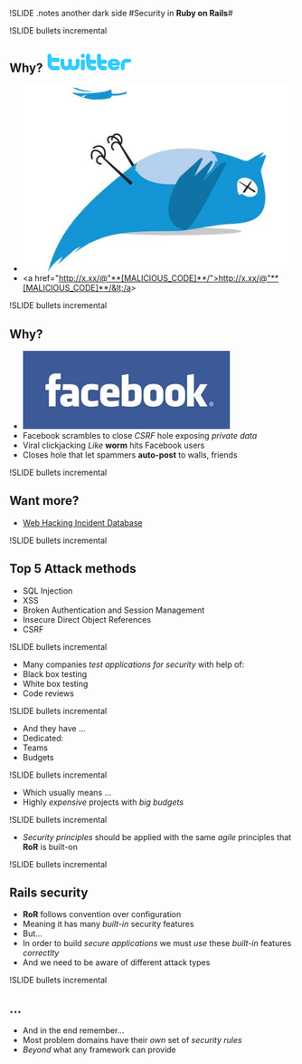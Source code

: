 !SLIDE 
.notes another dark side
#Security in **Ruby on Rails**#


!SLIDE bullets incremental
## Why? ![Twitter](twitter_logo.png) ##
* ![Twitter](twitter.jpeg)
* &lt;a href="http://x.xx/@"**[MALICIOUS_CODE]**/">http://x.xx/@"**[MALICIOUS_CODE]**/&lt;/a&gt;


!SLIDE bullets incremental
## Why? ##
* ![Facebook](facebook_logo.jpeg)
* Facebook scrambles to close *CSRF* hole exposing *private data*
* Viral clickjacking *Like* **worm** hits Facebook users
* Closes hole that let spammers **auto-post** to walls, friends


!SLIDE bullets incremental
## Want more? ##
* [Web Hacking Incident Database](http://projects.webappsec.org/Web-Hacking-Incident-Database)


!SLIDE bullets incremental
## Top 5 Attack methods ##
* SQL Injection
* XSS
* Broken Authentication and Session Management
* Insecure Direct Object References
* CSRF


!SLIDE bullets incremental
* Many companies *test applications for security* with help of:
 * Black box testing
 * White box testing
 * Code reviews


!SLIDE bullets incremental
* And they have ...
* Dedicated:
 * Teams
 * Budgets


!SLIDE bullets incremental
* Which usually means ...
 * Highly *expensive* projects with *big budgets*


!SLIDE bullets incremental
* *Security principles* should be applied with the same *agile* principles that **RoR** is built-on


!SLIDE bullets incremental
## Rails security ##
* **RoR** follows convention over configuration 
 * Meaning it has many *built-in* security features
* But...
 * In order to build *secure applications* we must *use* these *built-in* features *correctlty*
 * And we need to be aware of different attack types

!SLIDE bullets incremental
## ... ##
* And in the end remember...
 * Most problem domains have their *own* set of *security rules* 
 * *Beyond* what any framework can provide
